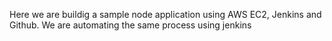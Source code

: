 Here we are buildig a sample node application using AWS EC2, Jenkins and Github.
We are automating the same process using jenkins
